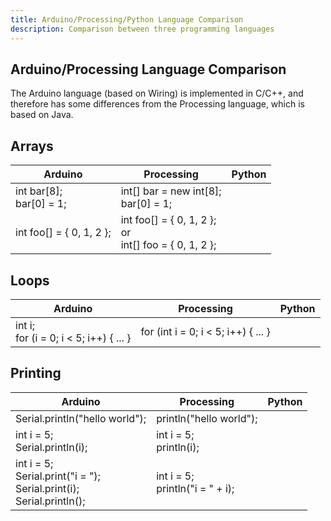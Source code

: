 ```yaml
---
title: Arduino/Processing/Python Language Comparison
description: Comparison between three programming languages
---
```


## Arduino/Processing Language Comparison

The Arduino language (based on Wiring) is implemented in C/C++, and therefore has some differences from the Processing language, which is based on Java.

## Arrays

|Arduino|Processing|Python|
|-|-|-|
|int bar[8];<br/>bar[0] = 1;|int[] bar = new int[8];<br/>bar[0] = 1;||
|int foo[] = { 0, 1, 2 };|	int foo[] = { 0, 1, 2 }; <br/> or <br/>int[] foo = { 0, 1, 2 };||

## Loops

|Arduino|Processing|Python|
|-|-|-|
|int i;<br/>for (i = 0; i < 5; i++) { ... }|	for (int i = 0; i < 5; i++) { ... }||

## Printing

|Arduino|Processing|Python|
|-|-|-|
|Serial.println("hello world");	| println("hello world");||
|int i = 5; <br/> Serial.println(i); | int i = 5; <br/> println(i); ||
|int i = 5; <br/> Serial.print("i = "); <br/> Serial.print(i); <br/> Serial.println();|int i = 5; <br/> println("i = " + i);||
